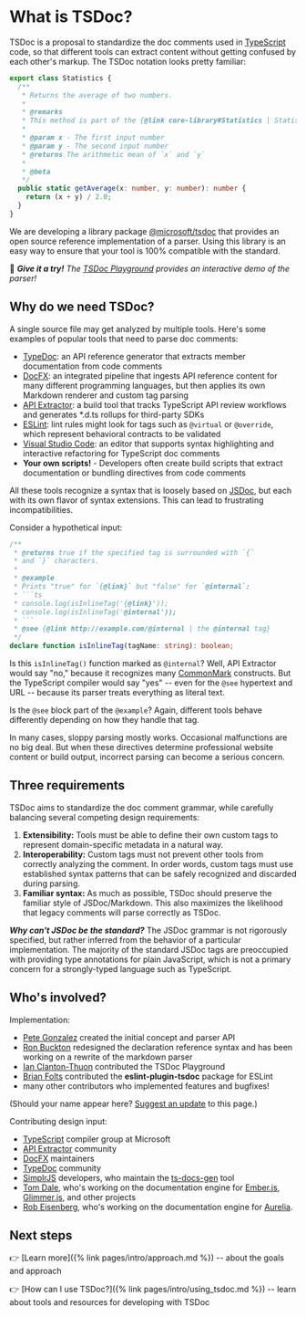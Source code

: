 # What is TSDoc?

TSDoc is a proposal to standardize the doc comments used in [TypeScript](http://www.typescriptlang.org/) code, so that different tools can extract content without getting confused by each other's markup.  The TSDoc notation looks pretty familiar:

```typescript
export class Statistics {
  /**
   * Returns the average of two numbers.
   *
   * @remarks
   * This method is part of the {@link core-library#Statistics | Statistics subsystem}.
   *
   * @param x - The first input number
   * @param y - The second input number
   * @returns The arithmetic mean of `x` and `y`
   *
   * @beta
   */
  public static getAverage(x: number, y: number): number {
    return (x + y) / 2.0;
  }
}
```

We are developing a library package [@microsoft/tsdoc](https://www.npmjs.com/package/@microsoft/tsdoc) that provides an open source reference implementation of a parser.  Using this library is an easy way to ensure that your tool is 100% compatible with the standard.

&#x1F44B; ***Give it a try!**  The <a target="_blank" href="/play">TSDoc Playground</a> provides an interactive demo of the parser!*


## Why do we need TSDoc?

A single source file may get analyzed by multiple tools.  Here's some examples of popular tools that need to parse doc comments:

- [TypeDoc](https://github.com/TypeStrong/typedoc): an API reference generator that extracts member documentation from code comments
- [DocFX](https://dotnet.github.io/docfx/):  an integrated pipeline that ingests API reference content for many different programming languages, but then applies its own Markdown renderer and custom tag parsing
- [API Extractor](https://api-extractor.com/): a build tool that tracks TypeScript API review workflows and generates *.d.ts rollups for third-party SDKs
- [ESLint](https://eslint.org/): lint rules might look for tags such as `@virtual` or `@override`, which represent behavioral contracts to be validated
- [Visual Studio Code](https://code.visualstudio.com): an editor that supports syntax highlighting and interactive refactoring for TypeScript doc comments
- **Your own scripts!** - Developers often create build scripts that extract documentation or bundling directives from code comments

All these tools recognize a syntax that is loosely based on [JSDoc](https://jsdoc.app/), but each with its own flavor of syntax extensions.  This can lead to frustrating incompatibilities.

Consider a hypothetical input:

```typescript
/**
 * @returns true if the specified tag is surrounded with `{`
 * and `}` characters.
 *
 * @example
 * Prints "true" for `{@link}` but "false" for `@internal`:
 * ```ts
 * console.log(isInlineTag('{@link}'));
 * console.log(isInlineTag('@internal'));
 * ```
 * @see {@link http://example.com/@internal | the @internal tag}
 */
declare function isInlineTag(tagName: string): boolean;
```

Is this `isInlineTag()` function marked as `@internal`?  Well, API Extractor would say "no," because it recognizes many [CommonMark](https://commonmark.org/) constructs.  But the TypeScript compiler would say "yes" -- even for the `@see` hypertext and URL -- because its parser treats everything as literal text.

Is the `@see` block part of the `@example`?  Again, different tools behave differently depending on how they handle that tag.

In many cases, sloppy parsing mostly works.  Occasional malfunctions are no big deal.  But when these directives determine professional website content or build output, incorrect parsing can become a serious concern.

## Three requirements

TSDoc aims to standardize the doc comment grammar, while carefully balancing several competing design requirements:

1. **Extensibility:** Tools must be able to define their own custom tags to represent domain-specific metadata in a natural way.
2. **Interoperability:** Custom tags must not prevent other tools from correctly analyzing the comment.  In order words, custom tags must use established syntax patterns that can be safely recognized and discarded during parsing.
3. **Familiar syntax:** As much as possible, TSDoc should preserve the familiar style of JSDoc/Markdown.  This also maximizes the likelihood that legacy comments will parse correctly as TSDoc.

_**Why can't JSDoc be the standard?**_  The JSDoc grammar is not rigorously specified, but rather inferred from the behavior of a particular implementation.  The majority of the standard JSDoc tags are preoccupied with providing type annotations for plain JavaScript, which is not a primary concern for a strongly-typed language such as TypeScript.


## Who's involved?

Implementation:
- [Pete Gonzalez](https://github.com/octogonz) created the initial concept and parser API
- [Ron Buckton](https://github.com/rbuckton) redesigned the declaration reference syntax and has been working on a rewrite of the markdown parser
- [Ian Clanton-Thuon](https://github.com/iclanton/) contributed the TSDoc Playground
- [Brian Folts](https://github.com/bafolts) contributed the **eslint-plugin-tsdoc** package for ESLint
- many other contributors who implemented features and bugfixes!

(Should your name appear here? [Suggest an update](https://github.com/microsoft/tsdoc.org-website/edit/master/_includes/home_content.md) to this page.)

Contributing design input:
- [TypeScript](http://www.typescriptlang.org) compiler group at Microsoft
- [API Extractor](https://api-extractor.com/) community
- [DocFX](https://dotnet.github.io/docfx/) maintainers
- [TypeDoc](http://typedoc.org) community
- [SimplrJS](https://simplrjs.com/) developers, who maintain the [ts-docs-gen](https://github.com/SimplrJS/ts-docs-gen) tool
- [Tom Dale](https://github.com/tomdale), who's working on the documentation engine for [Ember.js](https://www.emberjs.com), [Glimmer.js](https://glimmerjs.com), and other projects
- [Rob Eisenberg](https://github.com/EisenbergEffect), who's working on the documentation engine for [Aurelia](http://aurelia.io/).


## Next steps

👉 [Learn more]({% link pages/intro/approach.md %}) -- about the goals and approach

👉 [How can I use TSDoc?]({% link pages/intro/using_tsdoc.md %}) -- learn about tools and resources for developing with TSDoc
